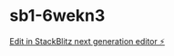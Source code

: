 # sb1-6wekn3

[Edit in StackBlitz next generation editor ⚡️](https://stackblitz.com/~/github.com/chinthakasw002/sb1-6wekn3)